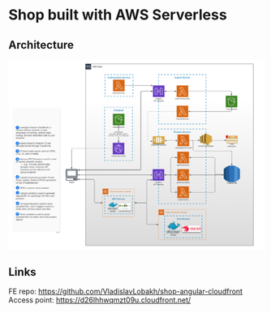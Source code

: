 # Shop built with AWS Serverless

## Architecture

![architecture](./architecture.png)

## Links

FE repo: https://github.com/VladislavLobakh/shop-angular-cloudfront
Access point: https://d26lhhwqmzt09u.cloudfront.net/
